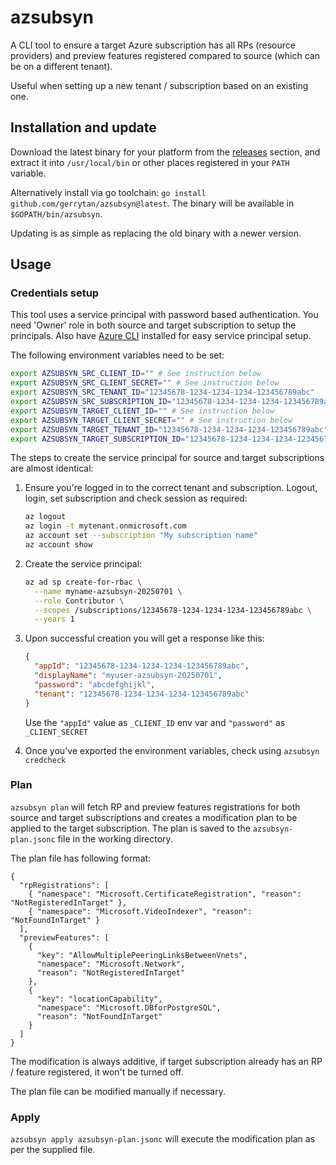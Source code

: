 # azsubsyn

A CLI tool to ensure a target Azure subscription has all RPs (resource providers) and preview features registered
compared to source (which can be on a different tenant).

Useful when setting up a new tenant / subscription based on an existing one.

## Installation and update

Download the latest binary for your platform from the [releases](https://github.com/gerrytan/azsubsyn/releases) section, and extract it into `/usr/local/bin` or other places registered in your `PATH` variable.

Alternatively install via go toolchain: `go install github.com/gerrytan/azsubsyn@latest`. The binary will be available in
`$GOPATH/bin/azsubsyn`.

Updating is as simple as replacing the old binary with a newer version.

## Usage

### Credentials setup

This tool uses a service principal with password based authentication. You need 'Owner' role in both source and target
subscription to setup the principals. Also have [Azure CLI](https://learn.microsoft.com/cli/azure/install-azure-cli)
installed for easy service principal setup.

The following environment variables need to be set:

```bash
export AZSUBSYN_SRC_CLIENT_ID="" # See instruction below
export AZSUBSYN_SRC_CLIENT_SECRET="" # See instruction below
export AZSUBSYN_SRC_TENANT_ID="12345678-1234-1234-1234-123456789abc"
export AZSUBSYN_SRC_SUBSCRIPTION_ID="12345678-1234-1234-1234-123456789abc"
export AZSUBSYN_TARGET_CLIENT_ID="" # See instruction below
export AZSUBSYN_TARGET_CLIENT_SECRET="" # See instruction below
export AZSUBSYN_TARGET_TENANT_ID="12345678-1234-1234-1234-123456789abc"
export AZSUBSYN_TARGET_SUBSCRIPTION_ID="12345678-1234-1234-1234-123456789abc"
```

The steps to create the service principal for source and target subscriptions are almost identical:

1. Ensure you're logged in to the correct tenant and subscription. Logout, login, set subscription and check session as
   required:

    ```bash
    az logout
    az login -t mytenant.onmicrosoft.com
    az account set --subscription "My subscription name"
    az account show
    ```

1. Create the service principal:

    ```bash
    az ad sp create-for-rbac \
      --name myname-azsubsyn-20250701 \
      --role Contributor \
      --scopes /subscriptions/12345678-1234-1234-1234-123456789abc \
      --years 1
    ```

1. Upon successful creation you will get a response like this:

    ```json
    {
      "appId": "12345678-1234-1234-1234-123456789abc",
      "displayName": "myuser-azsubsyn-20250701",
      "password": "abcdefghijkl",
      "tenant": "12345678-1234-1234-1234-123456789abc"
    }
    ```

    Use the `"appId"` value as `_CLIENT_ID` env var and `"password"` as `_CLIENT_SECRET`

1. Once you've exported the environment variables, check using `azsubsyn credcheck`

### Plan

`azsubsyn plan` will fetch RP and preview features registrations for both source and target subscriptions and creates a
modification plan to be applied to the target subscription. The plan is saved to the `azsubsyn-plan.jsonc` file in the
working directory.

The plan file has following format:

```jsonc
{
  "rpRegistrations": [
    { "namespace": "Microsoft.CertificateRegistration", "reason": "NotRegisteredInTarget" },
    { "namespace": "Microsoft.VideoIndexer", "reason": "NotFoundInTarget" }
  ],
  "previewFeatures": [
    {
      "key": "AllowMultiplePeeringLinksBetweenVnets",
      "namespace": "Microsoft.Network",
      "reason": "NotRegisteredInTarget"
    },
    {
      "key": "locationCapability",
      "namespace": "Microsoft.DBforPostgreSQL",
      "reason": "NotFoundInTarget"
    }
  ]
}

```

The modification is always additive, if target subscription already has an RP / feature registered, it won't be turned
off.

The plan file can be modified manually if necessary.

### Apply

`azsubsyn apply azsubsyn-plan.jsonc` will execute the modification plan as per the supplied file.
